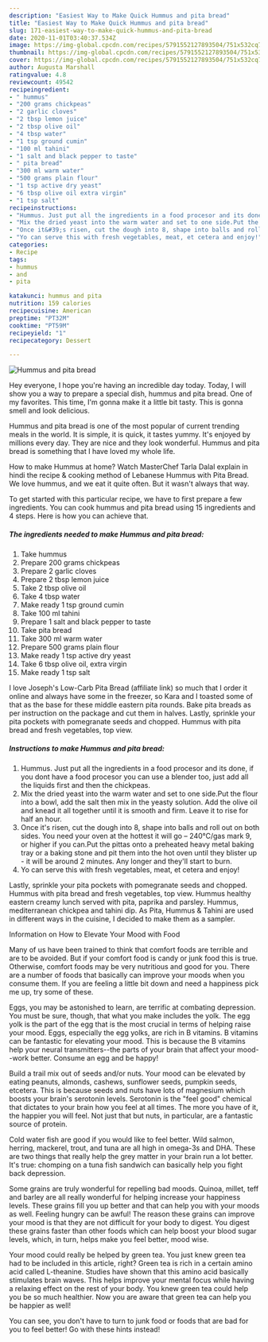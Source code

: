 ```yaml
---
description: "Easiest Way to Make Quick Hummus and pita bread"
title: "Easiest Way to Make Quick Hummus and pita bread"
slug: 171-easiest-way-to-make-quick-hummus-and-pita-bread
date: 2020-11-01T03:40:37.534Z
image: https://img-global.cpcdn.com/recipes/5791552127893504/751x532cq70/hummus-and-pita-bread-recipe-main-photo.jpg
thumbnail: https://img-global.cpcdn.com/recipes/5791552127893504/751x532cq70/hummus-and-pita-bread-recipe-main-photo.jpg
cover: https://img-global.cpcdn.com/recipes/5791552127893504/751x532cq70/hummus-and-pita-bread-recipe-main-photo.jpg
author: Augusta Marshall
ratingvalue: 4.8
reviewcount: 49542
recipeingredient:
- " hummus"
- "200 grams chickpeas"
- "2 garlic cloves"
- "2 tbsp lemon juice"
- "2 tbsp olive oil"
- "4 tbsp water"
- "1 tsp ground cumin"
- "100 ml tahini"
- "1 salt and black pepper to taste"
- " pita bread"
- "300 ml warm water"
- "500 grams plain flour"
- "1 tsp active dry yeast"
- "6 tbsp olive oil extra virgin"
- "1 tsp salt"
recipeinstructions:
- "Hummus. Just put all the ingredients in a food procesor and its done, if you dont have a food procesor you can use a blender too, just add all the liquids first and then the chickpeas."
- "Mix the dried yeast into the warm water and set to one side.Put the flour into a bowl, add the salt then mix in the yeasty solution. Add the olive oil and knead it all together until it is smooth and firm. Leave it to rise for half an hour."
- "Once it&#39;s risen, cut the dough into 8, shape into balls and roll out on both sides. You need your oven at the hottest it will go – 240°C/gas mark 9, or higher if you can.Put the pittas onto a preheated heavy metal baking tray or a baking stone and pit them into the hot oven until they blister up - it will be around 2 minutes. Any longer and they&#39;ll start to burn."
- "Yo can serve this with fresh vegetables, meat, et cetera and enjoy!"
categories:
- Recipe
tags:
- hummus
- and
- pita

katakunci: hummus and pita 
nutrition: 159 calories
recipecuisine: American
preptime: "PT32M"
cooktime: "PT59M"
recipeyield: "1"
recipecategory: Dessert

---
```



![Hummus and pita bread](https://img-global.cpcdn.com/recipes/5791552127893504/751x532cq70/hummus-and-pita-bread-recipe-main-photo.jpg)

Hey everyone, I hope you're having an incredible day today. Today, I will show you a way to prepare a special dish, hummus and pita bread. One of my favorites. This time, I'm gonna make it a little bit tasty. This is gonna smell and look delicious.

Hummus and pita bread is one of the most popular of current trending meals in the world. It is simple, it is quick, it tastes yummy. It's enjoyed by millions every day. They are nice and they look wonderful. Hummus and pita bread is something that I have loved my whole life.

How to make Hummus at home? Watch MasterChef Tarla Dalal explain in hindi the recipe &amp; cooking method of Lebanese Hummus with Pita Bread. We love hummus, and we eat it quite often. But it wasn&#39;t always that way.


To get started with this particular recipe, we have to first prepare a few ingredients. You can cook hummus and pita bread using 15 ingredients and 4 steps. Here is how you can achieve that.

<!--inarticleads1-->

##### The ingredients needed to make Hummus and pita bread:

1. Take  hummus
1. Prepare 200 grams chickpeas
1. Prepare 2 garlic cloves
1. Prepare 2 tbsp lemon juice
1. Take 2 tbsp olive oil
1. Take 4 tbsp water
1. Make ready 1 tsp ground cumin
1. Take 100 ml tahini
1. Prepare 1 salt and black pepper to taste
1. Take  pita bread
1. Take 300 ml warm water
1. Prepare 500 grams plain flour
1. Make ready 1 tsp active dry yeast
1. Take 6 tbsp olive oil, extra virgin
1. Make ready 1 tsp salt


I love Joseph&#39;s Low-Carb Pita Bread (affiliate link) so much that I order it online and always have some in the freezer, so Kara and I toasted some of that as the base for these middle eastern pita rounds. Bake pita breads as per instruction on the package and cut them in halves. Lastly, sprinkle your pita pockets with pomegranate seeds and chopped. Hummus with pita bread and fresh vegetables, top view. 

<!--inarticleads2-->

##### Instructions to make Hummus and pita bread:

1. Hummus. Just put all the ingredients in a food procesor and its done, if you dont have a food procesor you can use a blender too, just add all the liquids first and then the chickpeas.
1. Mix the dried yeast into the warm water and set to one side.Put the flour into a bowl, add the salt then mix in the yeasty solution. Add the olive oil and knead it all together until it is smooth and firm. Leave it to rise for half an hour.
1. Once it&#39;s risen, cut the dough into 8, shape into balls and roll out on both sides. You need your oven at the hottest it will go – 240°C/gas mark 9, or higher if you can.Put the pittas onto a preheated heavy metal baking tray or a baking stone and pit them into the hot oven until they blister up - it will be around 2 minutes. Any longer and they&#39;ll start to burn.
1. Yo can serve this with fresh vegetables, meat, et cetera and enjoy!


Lastly, sprinkle your pita pockets with pomegranate seeds and chopped. Hummus with pita bread and fresh vegetables, top view. Hummus healthy eastern creamy lunch served with pita, paprika and parsley. Hummus, mediterranean chickpea and tahini dip. As Pita, Hummus &amp; Tahini are used in different ways in the cuisine, I decided to make them as a sampler. 

Information on How to Elevate Your Mood with Food


Many of us have been trained to think that comfort foods are terrible and are to be avoided. But if your comfort food is candy or junk food this is true. Otherwise, comfort foods may be very nutritious and good for you. There are a number of foods that basically can improve your moods when you consume them. If you are feeling a little bit down and need a happiness pick me up, try some of these.

Eggs, you may be astonished to learn, are terrific at combating depression. You must be sure, though, that what you make includes the yolk. The egg yolk is the part of the egg that is the most crucial in terms of helping raise your mood. Eggs, especially the egg yolks, are rich in B vitamins. B vitamins can be fantastic for elevating your mood. This is because the B vitamins help your neural transmitters--the parts of your brain that affect your mood--work better. Consume an egg and be happy!

Build a trail mix out of seeds and/or nuts. Your mood can be elevated by eating peanuts, almonds, cashews, sunflower seeds, pumpkin seeds, etcetera. This is because seeds and nuts have lots of magnesium which boosts your brain's serotonin levels. Serotonin is the "feel good" chemical that dictates to your brain how you feel at all times. The more you have of it, the happier you will feel. Not just that but nuts, in particular, are a fantastic source of protein.

Cold water fish are good if you would like to feel better. Wild salmon, herring, mackerel, trout, and tuna are all high in omega-3s and DHA. These are two things that really help the grey matter in your brain run a lot better. It's true: chomping on a tuna fish sandwich can basically help you fight back depression. 

Some grains are truly wonderful for repelling bad moods. Quinoa, millet, teff and barley are all really wonderful for helping increase your happiness levels. These grains fill you up better and that can help you with your moods as well. Feeling hungry can be awful! The reason these grains can improve your mood is that they are not difficult for your body to digest. You digest these grains faster than other foods which can help boost your blood sugar levels, which, in turn, helps make you feel better, mood wise.

Your mood could really be helped by green tea. You just knew green tea had to be included in this article, right? Green tea is rich in a certain amino acid called L-theanine. Studies have shown that this amino acid basically stimulates brain waves. This helps improve your mental focus while having a relaxing effect on the rest of your body. You knew green tea could help you be so much healthier. Now you are aware that green tea can help you be happier as well!

You can see, you don't have to turn to junk food or foods that are bad for you to feel better! Go  with  these hints  instead!

